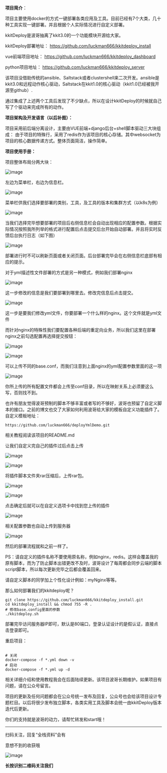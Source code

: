 **项目简介**：

项目主要使用docker的方式一键部署各类应用及工具。目前已经有7个大类，几十种工具实现一键部署。并且根据个人实际情况进行自定义部署。

kkitDeploy是波哥抽离了kkit3.0的一个功能模块开源给大家。

kkitDeploy部署地址：
https://github.com/luckman666/kkitdeploy_install

vue前端项目地址：
https://github.com/luckman666/kkitdeploy_dashboard


python项目地址：
https://github.com/luckman666/kkitdeploy_server


该项目没借助传统的ansible、Saltstack或者clustershell来二次开发。ansible是kkit3.0和远程动作核心驱动，Saltstack在kkit1.0的核心驱动（kkit1.0已经被我开源至github）.

通过集成了上述两个工具后发现了不少缺点，所以在设计kkitDeploy的时候就自己写了个驱动来完成所有的动作。

**项目架构及开发语言（以后补图）：**

项目采用前后端分离设计，主要由VUE前端+django后台+shell脚本驱动三大块组成：
由于项目的特殊行，采用了redis作为该项目的核心存储。其中websocket为项目的核心数据传递方式。整体页面简洁，操作简单。

**项目使用手册：**

项目整体布局分两大块：

![image](https://upload-images.jianshu.io/upload_images/14069013-2726d15317587395?imageMogr2/auto-orient/strip%7CimageView2/2/w/1240)

左边为菜单栏，右边为信息栏。

![image](https://upload-images.jianshu.io/upload_images/14069013-f3c03383ee624a61?imageMogr2/auto-orient/strip%7CimageView2/2/w/1240)

菜单栏供我们选择要部署的类别，工具，及工具的版本和集群方式（以k8s为例）

![image](https://upload-images.jianshu.io/upload_images/14069013-4dde7d9a5cfef879?imageMogr2/auto-orient/strip%7CimageView2/2/w/1240)

当我们选择完毕想要部署的项目后右侧信息栏会自动出现相应的配置参数。根据实际情况按照我所列举的格式进行配置后点击提交后台开始自动部署。并且将实时反馈后台执行日志（如下图）

![image](https://upload-images.jianshu.io/upload_images/14069013-35055a6531e200fa?imageMogr2/auto-orient/strip%7CimageView2/2/w/1240)

部署进行时不可以刷新页面或者关闭页面。后台部署完毕会在右侧信息栏底部有相应的提示。

对于yml描述性文件部署的方式是另一种模式，例如我们部署nginx

![image](https://upload-images.jianshu.io/upload_images/14069013-aca0ebb145cad381?imageMogr2/auto-orient/strip%7CimageView2/2/w/1240)

这一步修改的信息是我们要部署到哪里去。修改完信息后点击提交。

![image](https://upload-images.jianshu.io/upload_images/14069013-4f17996ee02c5db0?imageMogr2/auto-orient/strip%7CimageView2/2/w/1240)

这一步是要我们修改yml文件，你要部署一个什么样的nginx。这个文件就是yml文件

而针对nginx的特殊性我们要配置各种后端的重定向业务，所以我们这里在部署nginx之前勾选配置再选择提交按钮：

![image](https://upload-images.jianshu.io/upload_images/14069013-12a63cbdab0bcf42?imageMogr2/auto-orient/strip%7CimageView2/2/w/1240)

![image](https://upload-images.jianshu.io/upload_images/14069013-bce31e26bdb22123?imageMogr2/auto-orient/strip%7CimageView2/2/w/1240)

可以上传不同的base.conf，而我们注意到上面nginx的yml配置参数里面的这一项

![image](https://upload-images.jianshu.io/upload_images/14069013-5127e723d04a4614?imageMogr2/auto-orient/strip%7CimageView2/2/w/1240)

你所上传的所有配置文件都会上传至conf目录，所以在映射关系上必须要这么写，否则找不到。

也许有朋友觉得波哥预制的脚本不够丰富或者写的不够好，波哥也预留了自定义脚本的接口。之前的博文也交了大家如何利用波哥给大家的模板自定义功能插件了。自定义模板地址：

```
https://github.com/luckman666/deployYmlDemo.git
```

相关教程阅读该项目的README.md

让我们自定义完自己的插件过后点击上传  

![image](https://upload-images.jianshu.io/upload_images/14069013-d276faa826088be8?imageMogr2/auto-orient/strip%7CimageView2/2/w/1240)

![image](https://upload-images.jianshu.io/upload_images/14069013-0e1b385c7b968ee8?imageMogr2/auto-orient/strip%7CimageView2/2/w/1240)

将插件脚本文件夹rar压缩后，上传rar包。

![image](https://upload-images.jianshu.io/upload_images/14069013-51f43bf65733b441?imageMogr2/auto-orient/strip%7CimageView2/2/w/1240)

![image](https://upload-images.jianshu.io/upload_images/14069013-ec11ce854e3d4305?imageMogr2/auto-orient/strip%7CimageView2/2/w/1240)

点击确定后就可以在自定义选项卡中找到您上传的插件

![image](https://upload-images.jianshu.io/upload_images/14069013-253e8977eb3e0632?imageMogr2/auto-orient/strip%7CimageView2/2/w/1240)

相关配置参数也自动上传到服务器

![image](https://upload-images.jianshu.io/upload_images/14069013-e4dfe48f324b17cc?imageMogr2/auto-orient/strip%7CimageView2/2/w/1240)

然后的部署流程就和之前一样了。

PS：请自定义的插件名称不要使用原名称，例如nginx，redis。这样会覆盖我的原有脚本，而为了防止脚本出错更改不及时，波哥设计了每周都会同步云端的脚本script脚本，所以每次更新完毕之后都会覆盖回来。

请自定义脚本的同学加上个性化设计例如：myNginx等等。

那么如何部署我们的kkitdeploy呢？

```
git clone https://github.com/luckman666/kkitdeploy_install.git
cd kkitdeploy_install && chmod 755 -R .
# 修改base.config里面的参数
./kkitdeploy.sh
```

部署完毕访问服务器IP即可，默认是80端口，登录认证设计的是假认证，直接点击登录即可。

重启项目：

```

# 关闭
docker-compose -f *.yml down -v 
# 启动
docker-compose -f *.yml up -d
```

相关详细介绍和使用教程我会在后面陆续更新。该项目波哥长期维护。如果项目有问题，请在公众号留言。

项目的更新及任何问题都会在公众号统一发布及回复，公众号也会给该项目设计专题栏目。以后将很少发布独立脚本，各类实用工具及脚本会统一由kkitDeploy版本迭代后更新。

你们的支持就是波哥的动力，请帮忙转发和start哦！

* * *

扫码关注，回复“全栈资料”会有

意想不到的收获哦


![image](https://upload-images.jianshu.io/upload_images/14069013-9e9bed4ff95ffc41?imageMogr2/auto-orient/strip%7CimageView2/2/w/1240)



**长按识别二维码关注我们**




